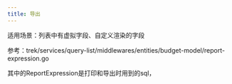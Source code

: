 ```yaml
---
title: 导出
---
```

适用场景：列表中有虚拟字段、自定义渲染的字段

参考：trek/services/query-list/middlewares/entities/budget-model/report-expression.go

其中的ReportExpression是打印和导出时用到的sql，

